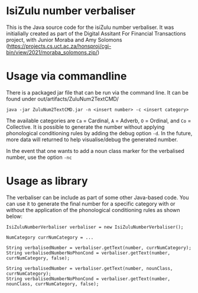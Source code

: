 # IsiZulu number verbaliser

This is the Java source code for the isiZulu number verbaliser. It was initialially created as part of the Digital Assitant For Financial Transactions project, with Junior Moraba and Amy Solomons (https://projects.cs.uct.ac.za/honsproj/cgi-bin/view/2021/moraba_solomons.zip/)

# Usage via commandline

There is a packaged jar file that can be run via the command line. It can be found under out/artifacts/ZuluNum2TextCMD/

```
java -jar ZuluNum2TextCMD.jar -n <insert number> -c <insert category>
```

The available categories are `Ca` = Cardinal, `A` = Adverb, `O` = Ordinal, and `Co` = Collective. It is possible to generate the number without applying phonological conditioning rules by adding the debug option `-d`. In the future, more data will returned to help visualise/debug the generated number.

In the event that one wants to add a noun class marker for the verbalised number, use the option `-nc`

# Usage as library

The verbaliser can be include as part of some other Java-based code. You can use it to generate the final number for a specific category with or without the application of the phonological conditioning rules as shown below:

```
IsiZuluNumberVerbaliser verbaliser = new IsiZuluNumberVerbaliser();

NumCategory currNumCategory = ...

String verbalisedNumber = verbaliser.getText(number, currNumCategory);
String verbalisedNumberNoPhonCond = verbaliser.getText(number, currNumCategory, false);

String verbalisedNumber = verbaliser.getText(number, nounClass, currNumCategory);
String verbalisedNumberNoPhonCond = verbaliser.getText(number, nounClass, currNumCategory, false);


```
